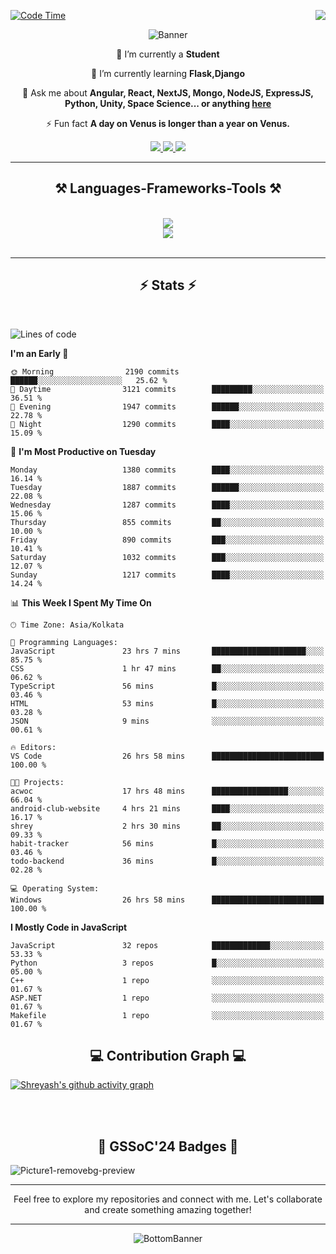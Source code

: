 <div>
 
<img align="right" src="https://visitor-badge.laobi.icu/badge?page_id=shreyash3087.shreyash3087" />

 [![Code Time](https://wakatime.com/badge/user/cd5f70df-e644-46f4-a03b-e1ce78615131.svg)](https://wakatime.com/@cd5f70df-e644-46f4-a03b-e1ce78615131)
 
</div>


<div align="center">
 
![Banner](https://github.com/user-attachments/assets/fe33d289-b057-4d85-ad76-3103802aa9e1)

</div>


<div align="center">
 
 🔭 I’m currently a **Student** 
 
 🌱 I’m currently learning **Flask,Django**

💬 Ask me about **Angular, React, NextJS, Mongo, NodeJS, ExpressJS, Python, Unity, Space Science... or anything [here](https://github.com/shreyash3087/shreyash3087/issues)**

⚡ Fun fact **A day on Venus is longer than a year on Venus.**

</div>
 
<div align="center"> 
  <a href="mailto:shreyash3087@gmail.com">
    <img src="https://img.shields.io/badge/Gmail-333333?style=for-the-badge&logo=gmail&logoColor=red" />
  </a>
  <a href="https://www.linkedin.com/in/shreyash-srivastava-1a1161280" target="_blank">
    <img src="https://img.shields.io/badge/LinkedIn-0077B5?style=for-the-badge&logo=linkedin&logoColor=white" target="_blank" />
  </a>
  <a href="https://github.com/shreyash3087" target="_blank">
     <img src="https://img.shields.io/badge/Github-FF5722?style=for-the-badge&logo=github&logoColor=white" target="_blank" />
  </a>
</div>
<hr/>
 
<h2 align="center">⚒️ Languages-Frameworks-Tools ⚒️</h2>
<br/>
<div align="center">
    <img src="https://skillicons.dev/icons?i=react,bootstrap,html,css,vscode,github,figma,cpp,vercel,netlify" /><br>
    <img src="https://skillicons.dev/icons?i=tailwind,git,nodejs,python,javascript,typescript,express,firebase,mongodb,nextjs,unity,azure,blender" /><br>
</div>

<br/>
<hr/>

<h2 align="center">⚡ Stats ⚡</h2>

<br>
<div>
 
 
<!--START_SECTION:waka-->
![Lines of code](https://img.shields.io/badge/From%20Hello%20World%20I%27ve%20Written-5.2%20million%20lines%20of%20code-blue)

**I'm an Early 🐤** 

```text
🌞 Morning                2190 commits        ██████░░░░░░░░░░░░░░░░░░░   25.62 % 
🌆 Daytime                3121 commits        █████████░░░░░░░░░░░░░░░░   36.51 % 
🌃 Evening                1947 commits        ██████░░░░░░░░░░░░░░░░░░░   22.78 % 
🌙 Night                  1290 commits        ████░░░░░░░░░░░░░░░░░░░░░   15.09 % 
```
📅 **I'm Most Productive on Tuesday** 

```text
Monday                   1380 commits        ████░░░░░░░░░░░░░░░░░░░░░   16.14 % 
Tuesday                  1887 commits        ██████░░░░░░░░░░░░░░░░░░░   22.08 % 
Wednesday                1287 commits        ████░░░░░░░░░░░░░░░░░░░░░   15.06 % 
Thursday                 855 commits         ██░░░░░░░░░░░░░░░░░░░░░░░   10.00 % 
Friday                   890 commits         ███░░░░░░░░░░░░░░░░░░░░░░   10.41 % 
Saturday                 1032 commits        ███░░░░░░░░░░░░░░░░░░░░░░   12.07 % 
Sunday                   1217 commits        ████░░░░░░░░░░░░░░░░░░░░░   14.24 % 
```


📊 **This Week I Spent My Time On** 

```text
🕑︎ Time Zone: Asia/Kolkata

💬 Programming Languages: 
JavaScript               23 hrs 7 mins       █████████████████████░░░░   85.75 % 
CSS                      1 hr 47 mins        ██░░░░░░░░░░░░░░░░░░░░░░░   06.62 % 
TypeScript               56 mins             █░░░░░░░░░░░░░░░░░░░░░░░░   03.46 % 
HTML                     53 mins             █░░░░░░░░░░░░░░░░░░░░░░░░   03.28 % 
JSON                     9 mins              ░░░░░░░░░░░░░░░░░░░░░░░░░   00.61 % 

🔥 Editors: 
VS Code                  26 hrs 58 mins      █████████████████████████   100.00 % 

🐱‍💻 Projects: 
acwoc                    17 hrs 48 mins      █████████████████░░░░░░░░   66.04 % 
android-club-website     4 hrs 21 mins       ████░░░░░░░░░░░░░░░░░░░░░   16.17 % 
shrey                    2 hrs 30 mins       ██░░░░░░░░░░░░░░░░░░░░░░░   09.33 % 
habit-tracker            56 mins             █░░░░░░░░░░░░░░░░░░░░░░░░   03.46 % 
todo-backend             36 mins             █░░░░░░░░░░░░░░░░░░░░░░░░   02.28 % 

💻 Operating System: 
Windows                  26 hrs 58 mins      █████████████████████████   100.00 % 
```

**I Mostly Code in JavaScript** 

```text
JavaScript               32 repos            █████████████░░░░░░░░░░░░   53.33 % 
Python                   3 repos             █░░░░░░░░░░░░░░░░░░░░░░░░   05.00 % 
C++                      1 repo              ░░░░░░░░░░░░░░░░░░░░░░░░░   01.67 % 
ASP.NET                  1 repo              ░░░░░░░░░░░░░░░░░░░░░░░░░   01.67 % 
Makefile                 1 repo              ░░░░░░░░░░░░░░░░░░░░░░░░░   01.67 % 
```




<!--END_SECTION:waka-->

</div>

<div>
  <div align="center" ><h2 align="center">💻 Contribution Graph 💻</h2></div>
 
  [![Shreyash's github activity graph](https://github-readme-activity-graph.vercel.app/graph?username=shreyash3087&hide_border=true&theme=github)](https://github.com/ashutosh00710/github-readme-activity-graph)
 
</div>

<br/><br/>

<h2 align="center">🔰 GSSoC'24 Badges 🔰</h2>

![Picture1-removebg-preview](https://github.com/user-attachments/assets/4ece96a5-043a-44df-b51b-40738d3603ff)

<div align="center"> 
  <hr/>
  Feel free to explore my repositories and connect with me. Let's collaborate and create something amazing together!
  <hr/>
</div>

<div align="center">
 
![BottomBanner](https://github.com/user-attachments/assets/7afe064f-9b9f-401d-bec1-35c8625bb3dc)

</div>

